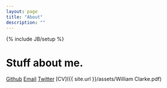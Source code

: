 ```yaml
---
layout: page
title: "About"
description: ""
---
```

{% include JB/setup %}

# Stuff about me.

[Github](http://github.com/wmmc)
[Email](mailto:wmmclarke@gmail.com)
[Twitter](http://twitter.com/wmmclarke)
[CV]({{ site.url }}/assets/William Clarke.pdf)
